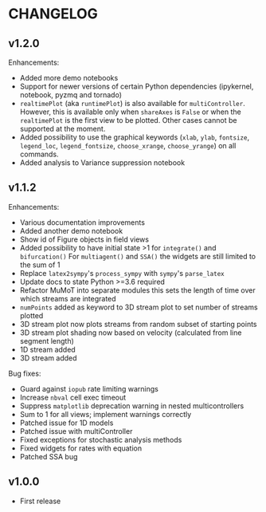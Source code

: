 # CHANGELOG

## v1.2.0

Enhancements: 

 - Added more demo notebooks
 - Support for newer versions of certain Python dependencies (ipykernel, notebook, pyzmq and tornado) 
 - `realtimePlot` (aka `runtimePlot`) is also available for `multiController`. 
   However, this is available only when `shareAxes` is `False` or 
   when the `realtimePlot` is the first view to be plotted. 
   Other cases cannot be supported at the moment.
 - Added possibility to use the graphical keywords (`xlab`, `ylab`, `fontsize`, `legend_loc`, `legend_fontsize`, `choose_xrange`, `choose_yrange`) on all commands.
 - Added analysis to Variance suppression notebook

## v1.1.2

Enhancements:

- Various documentation improvements
- Added another demo notebook
- Show id of Figure objects in field views
- Added possibility to have initial state >1 for `integrate()` and `bifurcation()`
  For `multiagent()` and `SSA()` the widgets are still limited to the sum of 1
- Replace `latex2sympy`'s `process_sympy` with `sympy`'s `parse_latex`
- Update docs to state Python >=3.6 required
- Refactor MuMoT into separate modules
  this sets the length of time over which streams are integrated
- `numPoints` added as keyword to 3D stream plot to set number of streams plotted
- 3D stream plot now plots streams from random subset of starting points
- 3D stream plot shading now based on velocity (calculated from line segment length)
- 1D stream added
- 3D stream added

Bug fixes:

- Guard against `iopub` rate limiting warnings
- Increase `nbval` cell exec timeout
- Suppress `matplotlib` deprecation warning in nested multicontrollers
- Sum to 1 for all views; implement warnings correctly
- Patched issue for 1D models
- Patched issue with multiController
- Fixed exceptions for stochastic analysis methods
- Fixed widgets for rates with equation
- Patched SSA bug

## v1.0.0

- First release
